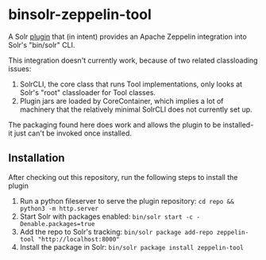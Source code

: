 # binsolr-zeppelin-tool

A Solr [plugin](https://lucene.apache.org/solr/guide/solr-plugins.html) that (in intent) provides an Apache Zeppelin integration into Solr's "bin/solr" CLI.

This integration doesn't currently work, because of two related classloading issues:

1. SolrCLI, the core class that runs Tool implementations, only looks at Solr's "root" classloader for Tool classes.
2. Plugin jars are loaded by CoreContainer, which implies a lot of machinery that the relatively minimal SolrCLI does not currently set up.

The packaging found here does work and allows the plugin to be installed- it just can't be invoked once installed.

## Installation

After checking out this repository, run the following steps to install the plugin
1. Run a python fileserver to serve the plugin repository: `cd repo && python3 -m http.server`
3. Start Solr with packages enabled: `bin/solr start -c -Denable.packages=true`
4. Add the repo to Solr's tracking: `bin/solr package add-repo zeppelin-tool "http://localhost:8000"`
5. Install the package in Solr: `bin/solr package install zeppelin-tool`
